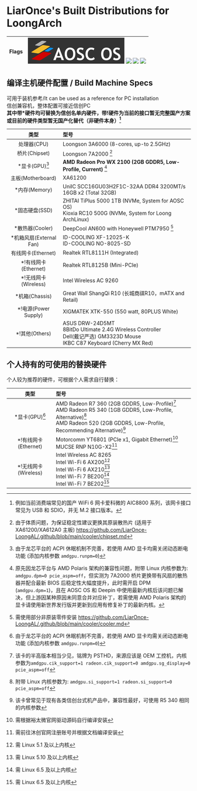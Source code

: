 # LiarOnce's Built Distributions for LoongArch
|   Flags   |   ![](./aosc-os-flag_compressed.png) ![](https://img.shields.io/static/v1?style=for-the-badge&message=Arch+Linux&color=1793D1&logo=Arch+Linux&logoColor=FFFFFF&label=) ![](https://img.shields.io/static/v1?style=for-the-badge&message=Debian&color=A81D33&logo=Debian&logoColor=FFFFFF&label=) ![](https://img.shields.io/static/v1?style=for-the-badge&message=Deepin&color=007CFF&logo=deepin&logoColor=FFFFFF&label=)   |
| ---- | ---- |

## 编译主机硬件配置 / Build Machine Specs
可用于装机参考/It can be used as a reference for PC installation  
信创兼容机，整体配置可接近信创PC  
**其中带*硬件均可替换为信创名单内硬件，带!硬件为当前的接口暂无完整国产方案或目前的硬件类型暂无国产化替代（非硬件本身）[^1]**  

|          类型           | 型号                                                         |
| :---------------------: | :----------------------------------------------------------- |
|       处理器(CPU)       | Loongson 3A6000 (8-cores, up-to 2.5GHz)                      |
|      桥片(Chipset)      | Loongson 7A2000 [^2]                                              |
|       *显卡(GPU)[^8]    | **AMD Radeon Pro WX 2100 (2GB GDDR5, Low-Profile, Current)** [^3]|
|    主板(Motherboard)    | XA61200                                                      |
|      *内存(Memory)      | UniIC SCC16GU03H2F1C-32AA DDR4 3200MT/s 16GB x2 (Total 32GB) |
|     *固态硬盘(SSD)      | ZHITAI TiPlus 5000 1TB (NVMe, System for AOSC OS) <br /> Kioxia RC10 500G (NVMe, System for Loong ArchLinux) |
|     *散热器(Cooler)     | DeepCool AN600 with Honeywell PTM7950 [^4]                   |
| *机箱风扇(External Fan) | ID-COOLING XF-12025-K <br /> ID-COOLING NO-8025-SD           |
|   有线网卡(Ethernet)    | Realtek RTL8111H (Integrated)                                |
|  *!有线网卡(Ethernet)   | Realtek RTL8125B (Mini-PCIe)                                 |
|  *!无线网卡(Wireless)   | Intel Wireless AC 9260                                       |
|     *机箱(Chassis)      | Great Wall ShangQi R10 (长城商祺R10，mATX and Retail)        |
|  *!电源(Power Supply)   | XIGMATEK XTK-550 (550 watt, 80PLUS White)                   |
|  *!其他(Others)         | ASUS DRW-24D5MT <br /> 8BitDo Ultimate 2.4G Wireless Controller <br /> Dell(戴记严选) GM3323D Mouse <br /> IKBC C87 Keyboard (Cherry MX Red) |

## 个人持有的可使用的替换硬件
个人较为推荐的硬件，可根据个人需求自行替换：

|          类型           | 型号                                                         |
| :---------------------: | :----------------------------------------------------------- |
|       *显卡(GPU)[^8]    | AMD Radeon R7 360 (2GB GDDR5, Low-Profile)[^5] <br /> AMD Radeon R5 340 (1GB GDDR5, Low-Profile, Alternative)[^6] <br /> AMD Radeon 520 (2GB GDDR5, Low-Profile, Recommending Alternative)[^7]|
|  *!有线网卡(Ethernet)   | Motorcomm YT6801 (PCIe x1, Gigabit Ethernet)[^12] <br /> MUCSE RNP N10G-X2[^13] |
|  *!无线网卡(Wireless)   | Intel Wireless AC 8265 <br /> Intel Wi-Fi 6 AX200[^9] <br /> Intel Wi-Fi 6 AX210[^10] <br /> Intel Wi-Fi 7 BE200[^11] <br /> Intel Wi-Fi 7 BE202[^11] |

[^1]: 例如当前消费端常见的国产 WiFi 6 网卡爱科微的 AIC8800 系列，该网卡接口常见为 USB 和 SDIO，并无 M.2 接口版本。
[^2]: 由于体质问题，为保证稳定性建议更换其原装散热片 (适用于 XA61200/XA612A0 主板) https://github.com/LiarOnce-LoongAL/.github/blob/main/cooler/chipset.md
[^3]: 原先因龙芯平台与 AMD Polaris 架构的兼容性问题，附带 Linux 内核参数为: `amdgpu.dpm=0 pcie_aspm=off`，但实测为 7A2000 桥片更换带有风扇的散热器并配合最新 BIOS 后稳定性大幅度提升，此时需开启 DPM (`amdgpu.dpm=1`)，且在 AOSC OS 和 Deepin 中使用最新内核后该问题已解决，但上游因某种原因未同意合并对应补丁，若需使用 AMD Polaris 架构的显卡请使用新世界发行版并更新到应用有修复补丁的最新内核。
[^4]: 需使用部分非原装零件安装 https://github.com/LiarOnce-LoongAL/.github/blob/main/cooler/cooler.md

[^5]: 该卡的半高版本相当少见，铭牌为 PSTHD，来源应该是 OEM 工控机，内核参数为`amdgpu.cik_support=1 radeon.cik_support=0 amdgpu.sg_display=0 pcie_aspm=off`  
[^6]: 附带 Linux 内核参数为: `amdgpu.si_support=1 radeon.si_support=0 pcie_aspm=off`
[^7]: 该卡曾常见于现有各类信创台式机产品中，兼容性最好，可使用 R5 340 相同的内核参数

[^8]: 由于龙芯平台的 ACPI 休眠机制不完善，若使用 AMD 显卡均需关闭动态断电功能 (添加内核参数 `amdgpu.runpm=0`)   

[^9]: 需 Linux 5.1 及以上内核
[^10]: 需 Linux 5.10 及以上内核
[^11]: 需 Linux 6.5 及以上内核
[^12]: 需根据裕太微官网驱动源码自行编译安装
[^13]: 需前往沐创官网注册账号并根据文档编译安装
